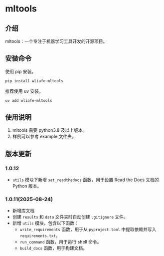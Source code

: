 # mltools

## 介绍

mltools：一个专注于机器学习工具开发的开源项目。

## 安装命令

使用 pip 安装。

```bash
pip install wliafe-mltools
```

推荐使用 uv 安装。

```bash
uv add wliafe-mltools
```

## 使用说明

1. mltools 需要 python3.8 及以上版本。
2. 样例可以参考 example 文件夹。

## 版本更新

### 1.0.12

+ `utils` 模块下新增 `set_readthedocs` 函数，用于设置 Read the Docs 文档的 Python 版本。

### 1.0.11(2025-08-24)

+ 新增库文档
+ 创建 `results` 和 `data` 文件夹时自动创建 `.gitignore` 文件。
+ 新增 `utils` 模块，包含以下函数：
  + `write_requirements` 函数，用于从 `pyproject.toml` 中提取依赖并写入 `requirements.txt`。
  + `run_command` 函数，用于运行 shell 命令。
  + `build_docs` 函数，用于构建文档。
